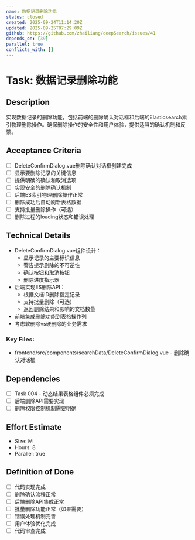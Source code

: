 ```yaml
---
name: 数据记录删除功能
status: closed
created: 2025-09-24T11:14:20Z
updated: 2025-09-25T07:29:09Z
github: https://github.com/zhailiang/deepSearch/issues/41
depends_on: [39]
parallel: true
conflicts_with: []
---
```


# Task: 数据记录删除功能

## Description
实现数据记录的删除功能，包括前端的删除确认对话框和后端的Elasticsearch索引物理删除操作。确保删除操作的安全性和用户体验，提供适当的确认机制和反馈。

## Acceptance Criteria
- [ ] DeleteConfirmDialog.vue删除确认对话框创建完成
- [ ] 显示要删除记录的关键信息
- [ ] 提供明确的确认和取消选项
- [ ] 实现安全的删除确认机制
- [ ] 后端ES索引物理删除操作正常
- [ ] 删除成功后自动刷新表格数据
- [ ] 支持批量删除操作（可选）
- [ ] 删除过程的loading状态和错误处理

## Technical Details
- DeleteConfirmDialog.vue组件设计：
  - 显示记录的主要标识信息
  - 警告提示删除的不可逆性
  - 确认按钮和取消按钮
  - 删除进度指示器
- 后端实现ES删除API：
  - 根据文档ID删除指定记录
  - 支持批量删除（可选）
  - 返回删除结果和影响的文档数量
- 前端集成删除功能到表格操作列
- 考虑软删除vs硬删除的业务需求

### Key Files:
- frontend/src/components/searchData/DeleteConfirmDialog.vue - 删除确认对话框

## Dependencies
- [ ] Task 004 - 动态结果表格组件必须完成
- [ ] 后端删除API需要实现
- [ ] 删除权限控制机制需要明确

## Effort Estimate
- Size: M
- Hours: 8
- Parallel: true

## Definition of Done
- [ ] 代码实现完成
- [ ] 删除确认流程正常
- [ ] 后端删除API集成正常
- [ ] 批量删除功能正常（如果需要）
- [ ] 错误处理机制完善
- [ ] 用户体验优化完成
- [ ] 代码审查完成